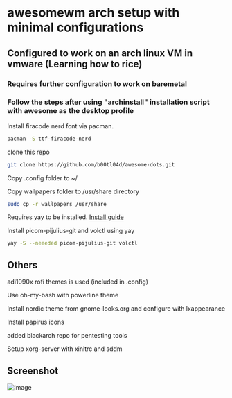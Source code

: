 # awesomewm arch setup with minimal configurations   

## Configured to work on an arch linux VM in vmware (Learning how to rice)  

### Requires further configuration to work on baremetal  

### Follow the steps after using "archinstall" installation script with awesome as the desktop profile  

Install firacode nerd font via pacman.
```bash
pacman -S ttf-firacode-nerd
```  

clone this repo
```bash
git clone https://github.com/b00tl04d/awesome-dots.git
```  

Copy .config folder to ~/   

Copy wallpapers folder to /usr/share directory
```bash
sudo cp -r wallpapers /usr/share
```

Requires yay to be installed. [Install guide](https://github.com/Jguer/yay#installation)  
  
Install picom-pijulius-git and volctl using yay
```bash
yay -S --neeeded picom-pijulius-git volctl
```

## Others  
adi1090x rofi themes is used (included in .config)  

Use oh-my-bash with powerline theme  

Install nordic theme from gnome-looks.org and configure with lxappearance  

Install papirus icons  

added blackarch repo for pentesting tools  

Setup xorg-server with xinitrc and sddm  

## Screenshot  
![image](https://github.com/b00tl04d/awesome-dots/assets/108401257/ce6702bc-2bda-4dd7-83da-727a077189f7)

